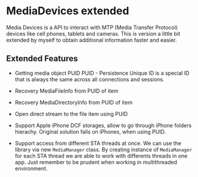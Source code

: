 # MediaDevices extended

Media Devices is a API to interact with MTP (Media Transfer Protocol) devices like cell phones, tablets and cameras.
This is version a little bit extended by myself to obtain additional information faster and easier.

## Extended Features

- Getting media object PUID
PUID - Persistence Unique ID is a special ID that is always the same across all connections and sessions.

- Recovery MediaFileInfo from PUID of item

- Recovery MediaDirectoryInfo from PUID of item

- Open direct stream to the file item using PUID

- Support Apple iPhone DCF storages, allow to go through iPhone folders hierachy. Original solution fails on iPhones, when using PUID.

- Support access from different STA threads at once. We can use the library via new ```MediaManager``` class. By creating instance of ```MediaManager``` for each STA thread we are able to work with differents threads in one app. Just remember to be 
prudent when working in multithreaded environment.
